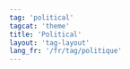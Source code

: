 ```yaml
---
tag: 'political'
tagcat: 'theme'
title: 'Political'
layout: 'tag-layout'
lang_fr: '/fr/tag/politique'
---
```

